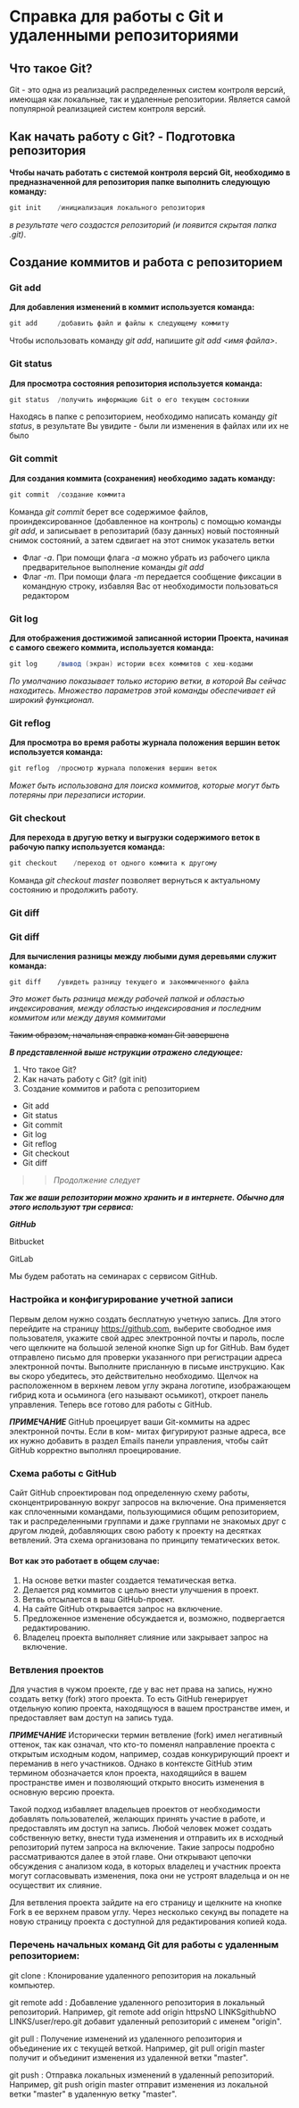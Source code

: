 # Справка для работы с Git и удаленными репозиториями

## Что такое Git?
Git - это одна из реализаций распределенных систем контроля версий, имеющая как локальные, так и удаленные репозитории. Является самой популярной реализацией систем контроля версий.

## Как начать работу с Git? - Подготовка репозитория
**Чтобы начать работать с системой контроля версий Git, необходимо в предназначенной для репозитория папке выполнить следующую команду:**
```cs
git init    /инициализация локального репозитория
```
*в результате чего создастся репозиторий (и появится скрытая папка .git)*.

## Создание коммитов и работа с репозиторием

### Git add
**Для добавления изменений в коммит используется команда:**
```cs
git add     /добавить файл и файлы к следующему коммиту
```
Чтобы использовать команду *git add*, напишите *git add <имя файла>*.

### Git status
**Для просмотра состояния репозитория используется команда:**
```cs
git status  /получить информацию Git о его текущем состоянии
```
Находясь в папке с репозиторием, необходимо написать команду *git status*, в результате Вы увидите - были ли изменения в файлах или их не было

### Git commit
**Для создания коммита (сохранения) необходимо задать команду:**
```cs
git commit  /создание коммита
```
Команда *git commit* берет все содержимое файлов, проиндексированное (добавленное на контроль) с помощью команды *git add*, и записывает в репозитарий (базу данных) новый постоянный снимок состояний, а затем сдвигает на этот снимок указатель ветки

* Флаг *-a*. При помощи флага *-a* можно убрать из рабочего цикла предварительное выполнение команды *git add*
* Флаг *-m*. При помощи флага *-m* передается сообщение фиксации в командную строку, избавляя Вас от необходимости пользоваться редактором

### Git log
**Для отображения достижимой записанной истории Проекта, начиная с самого свежего коммита, используется команда:**
```cs
git log     /вывод (экран) истории всех коммитов с хеш-кодами
```
*По умолчанию показывает только историю ветки, в которой Вы сейчас находитесь. Множество параметров этой команды обеспечивает ей широкий функционал.*

### Git reflog
**Для просмотра во время работы журнала положения вершин веток используется команда:**
```cs
git reflog  /просмотр журнала положения вершин веток
```
*Может быть использована для поиска коммитов, которые могут быть потеряны при перезаписи истории.*

### Git checkout
**Для перехода в другую ветку и выгрузки содержимого веток в рабочую папку используется команда:**
```cs
git checkout    /переход от одного коммита к другому
```
Команда *git checkout master* позволяет вернуться к актуальному состоянию и продолжить работу.

### Git diff
### Git diff
**Для вычисления разницы между любыми думя деревьями служит команда:**
```
git diff    /увидеть разницу текущего и закоммиченного файла
```
*Это может быть разница между рабочей папкой и областью индексирования, между областью индексирования и последним коммитом или между двумя коммитами*

~~Таким образом, начальная справка коман Git завершена~~

***В представленной выше нструкции отражено следующее:***
1. Что такое Git?
2. Как начать работу с Git? (git init)
3. Создание коммитов и работа с репозиторием
* Git add
* Git status
* Git commit
* Git log
* Git reflog
* Git checkout
* Git diff

>>*Продолжение следует*

***Так же ваши репозитории можно хранить и в интернете. Обычно для этого используют три сервиса:***

***GitHub***

Bitbucket

GitLab

Мы будем работать на семинарах с сервисом GitHub.

### Настройка и конфигурирование учетной записи
Первым делом нужно создать бесплатную учетную запись. Для этого перейдите на страницу https://github.com, выберите свободное имя пользователя, укажите свой адрес электронной почты и пароль, после чего щелкните на большой зеленой кнопке Sign up for GitHub. 
Вам будет отправлено письмо для проверки указанного при регистрации адреса электронной почты. Выполните присланную в письме инструкцию. Как вы скоро убедитесь, это действительно необходимо. 
Щелчок на расположенном в верхнем левом углу экрана логотипе, изображающем гибрид кота и осьминога (его называют осьмикот), откроет панель управления. 
Теперь все готово для работы с GitHub.

***ПРИМЕЧАНИЕ***
GitHub проецирует ваши Git-коммиты на адрес электронной почты. Если в ком-
митах фигурируют разные адреса, все их нужно добавить в раздел Emails панели 
управления, чтобы сайт GitHub корректно выполнял проецирование. 

### Схема работы с GitHub
Сайт GitHub спроектирован под определенную схему работы, сконцентрированную вокруг запросов на включение. Она применяется как сплоченными командами, пользующимися общим репозиторием, так и распределенными группами и даже группами не знакомых друг с другом людей, добавляющих свою работу к проекту на десятках ветвлений. Эта схема организована по принципу тематических веток.

#### Вот как это работает в общем случае:
1. На основе ветки master создается тематическая ветка.
2. Делается ряд коммитов с целью внести улучшения в проект.
3. Ветвь отсылается в ваш GitHub-проект.
4. На сайте GitHub открывается запрос на включение.
5. Предложенное изменение обсуждается и, возможно, подвергается редактированию.
6. Владелец проекта выполняет слияние или закрывает запрос на включение.

### Ветвления проектов
Для участия в чужом проекте, где у вас нет права на запись, нужно создать ветку (fork) этого проекта. То есть GitHub генерирует отдельную копию проекта, находящуюся в вашем пространстве имен, и предоставляет вам доступ на запись туда.

***ПРИМЕЧАНИЕ***
Исторически термин ветвление (fork) имел негативный оттенок, так как означал, что кто-то поменял направление проекта с открытым исходным кодом, например, создав конкурирующий проект и переманив в него участников.
Однако в контексте GitHub этим термином обозначается клон проекта, находящийся в вашем пространстве имен и позволяющий открыто вносить изменения в основную версию проекта.

Такой подход избавляет владельцев проектов от необходимости добавлять пользователей, желающих принять участие в работе, и предоставлять им доступ на запись. Любой человек может создать собственную ветку, внести туда изменения и отправить их в исходный репозиторий путем запроса на включение. Такие запросы подробно рассматриваются далее в этой главе. Они открывают цепочки обсуждения с анализом кода, в которых владелец и участник проекта могут согласовывать изменения, пока они не устроят владельца и он не осуществит их слияние.

Для ветвления проекта зайдите на его страницу и щелкните на кнопке Fork в ее верхнем правом углу.
Через несколько секунд вы попадете на новую страницу проекта с доступной для редактирования копией кода.



### Перечень начальных команд Git для работы с удаленным репозиторием:

git clone <URL>
: Клонирование удаленного репозитория на локальный компьютер.

git remote add <name> <URL>
: Добавление удаленного репозитория в локальный репозиторий. Например,
git remote add origin httpsNO LINKSgithubNO LINKS/user/repo.git
добавит удаленный репозиторий с именем "origin".

git pull <remote> <branch>
: Получение изменений из удаленного репозитория и объединение их с текущей веткой. Например,
git pull origin master
получит и объединит изменения из удаленной ветки "master".

git push <remote> <branch>
: Отправка локальных изменений в удаленный репозиторий. Например,
git push origin master
отправит изменения из локальной ветки "master" в удаленную ветку "master".
